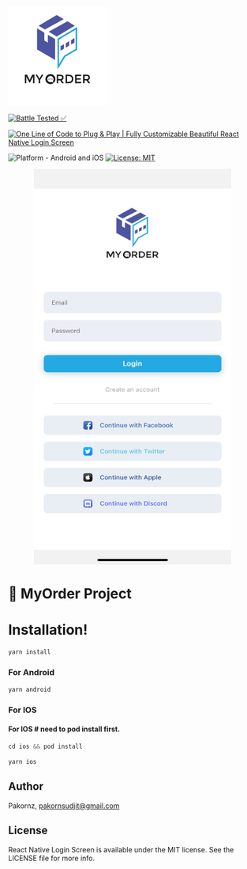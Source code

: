 <img alt="React Native Login Screen" src="src/assets/logo.png" width="200"/>

[![Battle Tested ✅](https://img.shields.io/badge/-Battle--Tested%20%E2%9C%85-03666e?style=for-the-badge)](https://github.com/WrathChaos/react-native-login-screen)

[![One Line of Code to Plug & Play | Fully Customizable Beautiful React Native Login Screen](https://img.shields.io/badge/-One%20Line%20of%20Code%20to%20Plug%20%26%20Play%20%7C%20Fully%20Customizable%20Beautiful%20React%20Native%20Login%20Screen-lightgrey?style=for-the-badge)](https://github.com/WrathChaos/react-native-login-screen)

![Platform - Android and iOS](https://img.shields.io/badge/platform-Android%20%7C%20iOS-blue.svg?style=for-the-badge)
[![License: MIT](https://img.shields.io/badge/License-MIT-green.svg?style=for-the-badge)](https://opensource.org/licenses/MIT)

<p align="center">
  <img alt="React Native Login Screen" src="src/assets/Screenshots/screen.png"  height="800" width="400" />
</p>

# 🥳 MyOrder Project

# Installation!

```js
yarn install
```

### For Android

```js
yarn android
```

### For IOS

#### For IOS # need to pod install first.
```js
cd ios && pod install
```

```js
yarn ios
```

## Author

Pakornz, pakornsudjit@gmail.com

## License

React Native Login Screen is available under the MIT license. See the LICENSE file for more info.
